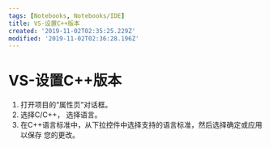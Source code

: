 ```yaml
---
tags: [Notebooks, Notebooks/IDE]
title: VS-设置C++版本
created: '2019-11-02T02:35:25.229Z'
modified: '2019-11-02T02:36:28.196Z'
---
```


# VS-设置C++版本

1. 打开项目的“属性页”对话框。
2. 选择C/C++， 选择语言。
3. 在C++语言标准中，从下拉控件中选择支持的语言标准，然后选择确定或应用以保存 您的更改。
